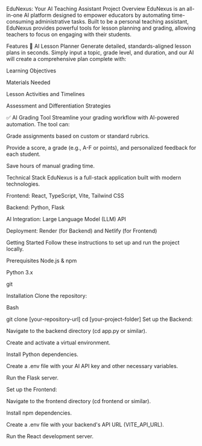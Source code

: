 EduNexus: Your AI Teaching Assistant
Project Overview
EduNexus is an all-in-one AI platform designed to empower educators by automating time-consuming administrative tasks. Built to be a personal teaching assistant, EduNexus provides powerful tools for lesson planning and grading, allowing teachers to focus on engaging with their students.

Features
🧠 AI Lesson Planner
Generate detailed, standards-aligned lesson plans in seconds. Simply input a topic, grade level, and duration, and our AI will create a comprehensive plan complete with:

Learning Objectives

Materials Needed

Lesson Activities and Timelines

Assessment and Differentiation Strategies

✅ AI Grading Tool
Streamline your grading workflow with AI-powered automation. The tool can:

Grade assignments based on custom or standard rubrics.

Provide a score, a grade (e.g., A-F or points), and personalized feedback for each student.

Save hours of manual grading time.

Technical Stack
EduNexus is a full-stack application built with modern technologies.

Frontend: React, TypeScript, Vite, Tailwind CSS

Backend: Python, Flask

AI Integration: Large Language Model (LLM) API

Deployment: Render (for Backend) and Netlify (for Frontend)

Getting Started
Follow these instructions to set up and run the project locally.

Prerequisites
Node.js & npm

Python 3.x

git

Installation
Clone the repository:

Bash

git clone [your-repository-url]
cd [your-project-folder]
Set up the Backend:

Navigate to the backend directory (cd app.py or similar).

Create and activate a virtual environment.

Install Python dependencies.

Create a .env file with your AI API key and other necessary variables.

Run the Flask server.

Set up the Frontend:

Navigate to the frontend directory (cd frontend or similar).

Install npm dependencies.

Create a .env file with your backend's API URL (VITE_API_URL).

Run the React development server.
